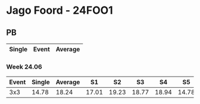 # Jago Foord - 24FOO1

## PB
|Single|Event|Average|
|----|----|----|
### Week 24.06
|Event|Single|Average|S1|S2|S3|S4|S5|
|-----|-------|------|--|--|--|--|--|
|3x3|14.78|18.24|17.01|19.23|18.77|18.94|14.78|
